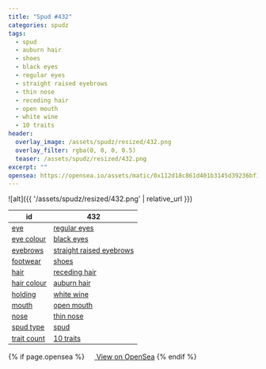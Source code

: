 ```yaml
---
title: "Spud #432"
categories: spudz
tags:
  - spud
  - auburn hair
  - shoes
  - black eyes
  - regular eyes
  - straight raised eyebrows
  - thin nose
  - receding hair
  - open mouth
  - white wine
  - 10 traits
header:
  overlay_image: /assets/spudz/resized/432.png
  overlay_filter: rgba(0, 0, 0, 0.5)
  teaser: /assets/spudz/resized/432.png
excerpt: ""
opensea: https://opensea.io/assets/matic/0x112d18c861d401b3145d39236bf149f01e18beed/432
---
```

![alt]({{ '/assets/spudz/resized/432.png' | relative_url }})

| id | 432 |
|-|-|
| <a href="/traits/eye/#trait-type">eye</a> | <a href="/traits/eye/regular-eyes/1/#trait">regular eyes</a> |
| <a href="/traits/eye-colour/#trait-type">eye colour</a> | <a href="/traits/eye-colour/black-eyes/1/#trait">black eyes</a> |
| <a href="/traits/eyebrows/#trait-type">eyebrows</a> | <a href="/traits/eyebrows/straight-raised-eyebrows/1/#trait">straight raised eyebrows</a> |
| <a href="/traits/footwear/#trait-type">footwear</a> | <a href="/traits/footwear/shoes/1/#trait">shoes</a> |
| <a href="/traits/hair/#trait-type">hair</a> | <a href="/traits/hair/receding-hair/1/#trait">receding hair</a> |
| <a href="/traits/hair-colour/#trait-type">hair colour</a> | <a href="/traits/hair-colour/auburn-hair/1/#trait">auburn hair</a> |
| <a href="/traits/holding/#trait-type">holding</a> | <a href="/traits/holding/white-wine/1/#trait">white wine</a> |
| <a href="/traits/mouth/#trait-type">mouth</a> | <a href="/traits/mouth/open-mouth/1/#trait">open mouth</a> |
| <a href="/traits/nose/#trait-type">nose</a> | <a href="/traits/nose/thin-nose/1/#trait">thin nose</a> |
| <a href="/traits/spud-type/#trait-type">spud type</a> | <a href="/traits/spud-type/spud/1/#trait">spud</a> |
| <a href="/traits/trait-count/#trait-type">trait count</a> | <a href="/traits/trait-count/10-traits/1/#trait">10 traits</a> |

{% if page.opensea %}
<a href="{{page.opensea}}" class="btn btn--info" onclick="window.open(this.href, '_blank'); return false;"><img src="/assets/images/opensea.svg" width="16px"><span>  View on OpenSea</span></a>
{% endif %}
